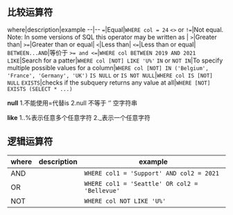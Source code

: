## 比较运算符
where|description|example
--|--
`=`|Equal|`WHERE col = 24`
`<>` or `!=`|Not equal. Note: In some versions of SQL this operator may be written as |
`>`|Greater than|
`>=`|Greater than or equal|
`<`|Less than|
`<=`|Less than or equal|
`BETWEEN...AND`|等价于 `>= and <=`|`WHERE col BETWEEN 2019 AND 2021`
`LIKE`|Search for a patter|`WHERE col [NOT] LIKE 'U%'`
`IN` or `NOT IN`|To specify multiple possible values for a column|`WHERE col [NOT] IN ('Belgium', 'France', 'Germany', 'UK')`
`IS NULL` or `IS NOT NULL`|`WHERE col IS [NOT] NULL`
`EXISTS`|checks if the subquery returns any value at all|`WHERE [NOT] EXISTS (SELECT * ...)`

**null**
1.不能使用=代替is
2.null 不等于 ‘’ 空字符串

**like**
1..%表示任意多个任意字符
2._表示一个任意字符

## 逻辑运算符
where|description|example
--|--|--
AND||`WHERE col1 = 'Support' AND col2 = 2021`
OR||`WHERE col1 = 'Seattle' OR col2 = 'Bellevue'`
NOT||`WHERE col NOT LIKE 'U%'`

